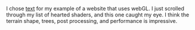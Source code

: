 I chose [text](https://www.shadertoy.com/view/flc3Rn) for my example of a website that uses webGL. I just scrolled through my list of hearted shaders, and this one caught my eye. I think the terrain shape, trees, post processing, and performance is impressive.